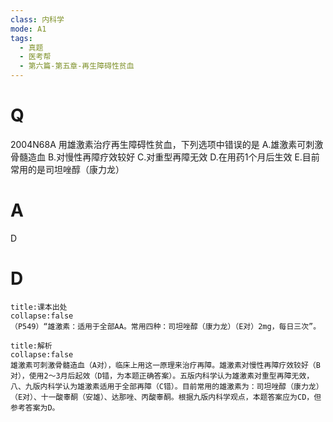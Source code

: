 ```yaml
---
class: 内科学
mode: A1
tags:
  - 真题
  - 医考帮
  - 第六篇-第五章-再生障碍性贫血
---
```


# Q
2004N68A 用雄激素治疗再生障碍性贫血，下列选项中错误的是
A.雄激素可刺激骨髓造血
B.对慢性再障疗效较好
C.对重型再障无效
D.在用药1个月后生效
E.目前常用的是司坦唑醇（康力龙）

# A
D
# D
```ad-note
title:课本出处
collapse:false
（P549）“雄激素：适用于全部AA。常用四种：司坦唑醇（康力龙）（E对）2mg，每日三次”。
```

```ad-summary
title:解析
collapse:false
雄激素可刺激骨髓造血（A对），临床上用这一原理来治疗再障。雄激素对慢性再障疗效较好（B对），使用2～3月后起效（D错，为本题正确答案）。五版内科学认为雄激素对重型再障无效，八、九版内科学认为雄激素适用于全部再障（C错）。目前常用的雄激素为：司坦唑醇（康力龙）（E对）、十一酸睾酮（安雄）、达那唑、丙酸睾酮。根据九版内科学观点，本题答案应为CD，但参考答案为D。
```

